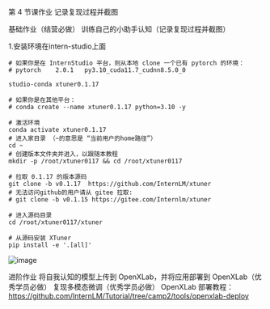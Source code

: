 第 4 节课作业
记录复现过程并截图

基础作业（结营必做）
训练自己的小助手认知（记录复现过程并截图）

1.安装环境在intern-studio上面
```
# 如果你是在 InternStudio 平台，则从本地 clone 一个已有 pytorch 的环境：
# pytorch    2.0.1   py3.10_cuda11.7_cudnn8.5.0_0

studio-conda xtuner0.1.17

# 如果你是在其他平台：
# conda create --name xtuner0.1.17 python=3.10 -y

# 激活环境
conda activate xtuner0.1.17
# 进入家目录 （~的意思是 “当前用户的home路径”）
cd ~
# 创建版本文件夹并进入，以跟随本教程
mkdir -p /root/xtuner0117 && cd /root/xtuner0117

# 拉取 0.1.17 的版本源码
git clone -b v0.1.17  https://github.com/InternLM/xtuner
# 无法访问github的用户请从 gitee 拉取:
# git clone -b v0.1.15 https://gitee.com/Internlm/xtuner

# 进入源码目录
cd /root/xtuner0117/xtuner

# 从源码安装 XTuner
pip install -e '.[all]'
```
![image](https://github.com/GZdoudou9/internLM2-homework/assets/129025105/4eb3a1fd-f3ee-471b-b541-1168633c7b95)



  
进阶作业
将自我认知的模型上传到 OpenXLab，并将应用部署到 OpenXLab（优秀学员必做）
复现多模态微调（优秀学员必做）
OpenXLab 部署教程：https://github.com/InternLM/Tutorial/tree/camp2/tools/openxlab-deploy
